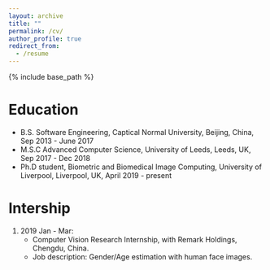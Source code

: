 ```yaml
---
layout: archive
title: ""
permalink: /cv/
author_profile: true
redirect_from:
  - /resume
---
```


{% include base_path %}

Education
======
* B.S. Software Engineering, Captical Normal University, Beijing, China, Sep 2013 - June 2017
* M.S.C Advanced Computer Science, University of Leeds, Leeds, UK, Sep 2017 - Dec 2018
* Ph.D student, Biometric and Biomedical Image Computing, University of Liverpool, Liverpool, UK, April 2019 - present


Intership
======
1. 2019 Jan - Mar: 
   + Computer Vision Research Internship, with Remark Holdings, Chengdu, China.
   + Job description: Gender/Age estimation with human face images.


  


